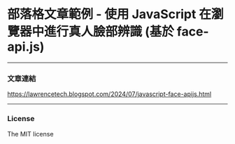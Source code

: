 # 部落格文章範例 - 使用 JavaScript 在瀏覽器中進行真人臉部辨識 (基於 face-api.js)


---
### 文章連結
https://lawrencetech.blogspot.com/2024/07/javascript-face-apijs.html

---
### License
The MIT license